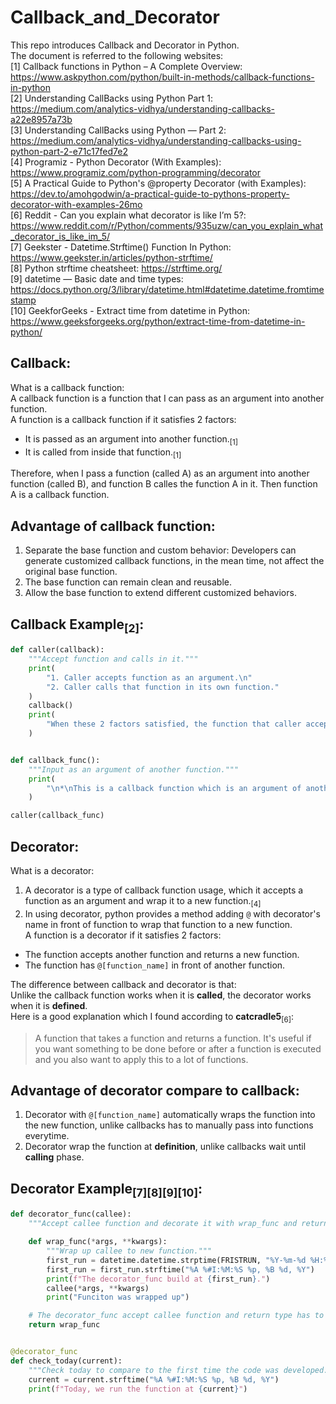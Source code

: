 # Callback_and_Decorator
This repo introduces Callback and Decorator in Python. <br >
The document is referred to the following websites:<br >
[1] Callback functions in Python – A Complete Overview: https://www.askpython.com/python/built-in-methods/callback-functions-in-python<br >
[2] Understanding CallBacks using Python Part 1: https://medium.com/analytics-vidhya/understanding-callbacks-a22e8957a73b<br >
[3] Understanding CallBacks using Python — Part 2: https://medium.com/analytics-vidhya/understanding-callbacks-using-python-part-2-e71c17fed7e2<br >
[4] Programiz - Python Decorator (With Examples): https://www.programiz.com/python-programming/decorator<br >
[5] A Practical Guide to Python's @property Decorator (with Examples): https://dev.to/amohgodwin/a-practical-guide-to-pythons-property-decorator-with-examples-26mo<br >
[6] Reddit - Can you explain what decorator is like I’m 5?: https://www.reddit.com/r/Python/comments/935uzw/can_you_explain_what_decorator_is_like_im_5/<br >
[7] Geekster - Datetime.Strftime() Function In Python: https://www.geekster.in/articles/python-strftime/<br >
[8] Python strftime cheatsheet: https://strftime.org/<br >
[9] datetime — Basic date and time types: https://docs.python.org/3/library/datetime.html#datetime.datetime.fromtimestamp<br >
[10] GeekforGeeks - Extract time from datetime in Python: https://www.geeksforgeeks.org/python/extract-time-from-datetime-in-python/<br >

## Callback:
What is a callback function:<br >
A callback function is a function that I can pass as an argument into another function. <br >
A function is a callback function if it satisfies 2 factors:<br >
- It is passed as an argument into another function.<sub>[1]</sub><br >
- It is called from inside that function.<sub>[1]</sub><br >

Therefore, when I pass a function (called A) as an argument into another function (called B), and function B calles the function A in it. Then function A is a callback function.<br >
## Advantage of callback function:
1. Separate the base function and custom behavior: Developers can generate customized callback functions, in the mean time, not affect the original base function. <br >
2. The base function can remain clean and reusable.<br >
3. Allow the base function to extend different customized behaviors.<br >
## Callback Example<sub>[2]</sub>:
```python
def caller(callback):
    """Accept function and calls in it."""
    print(
        "1. Caller accepts function as an argument.\n"
        "2. Caller calls that function in its own function."
    )
    callback()
    print(
        "When these 2 factors satisfied, the function that caller accepts is a callback function."
    )


def callback_func():
    """Input as an argument of another function."""
    print(
        "\n*\nThis is a callback function which is an argument of another function.\n*\n"
    )

caller(callback_func)
```
## Decorator:
What is a decorator:<br >
1. A decorator is a type of callback function usage, which it accepts a function as an argument and wrap it to a new function.<sub>[4]</sub><br >
2. In using decorator, python provides a method adding `@` with decorator's name in front of function to wrap that function to a new function.<br >
A function is a decorator if it satisfies 2 factors:<br >
- The function accepts another function and returns a new function.<br >
- The function has `@[function_name]` in front of another function.<br >

The difference between callback and decorator is that:<br >
Unlike the callback function works when it is **called**, the decorator works when it is **defined**.<br >
Here is a good explanation which I found according to **catcradle5**<sub>[6]</sub>:<br >
> A function that takes a function and returns a function. It's useful if you want something to be done before or after a function is executed and you also want to apply this to a lot of functions.<br >

## Advantage of decorator compare to callback:<br >
1. Decorator with `@[function_name]` automatically wraps the function into the new function, unlike callbacks has to manually pass into functions everytime.<br >
2. Decorator wrap the function at **definition**, unlike callbacks wait until **calling** phase.<br >

## Decorator Example<sub>[7][8][9][10]</sub>:<br >
```python
def decorator_func(callee):
    """Accept callee function and decorate it with wrap_func and return new function."""

    def wrap_func(*args, **kwargs):
        """Wrap up callee to new function."""
        first_run = datetime.datetime.strptime(FRISTRUN, "%Y-%m-%d %H:%M:%S")
        first_run = first_run.strftime("%A %#I:%M:%S %p, %B %d, %Y")
        print(f"The decorator_func build at {first_run}.")
        callee(*args, **kwargs)
        print("Funciton was wrapped up")

    # The decorator_func accept callee function and return type has to be a function.
    return wrap_func


@decorator_func
def check_today(current):
    """Check today to compare to the first time the code was developed."""
    current = current.strftime("%A %#I:%M:%S %p, %B %d, %Y")
    print(f"Today, we run the function at {current}")
```

